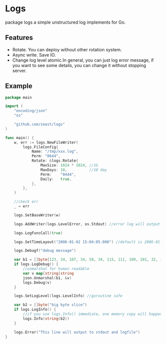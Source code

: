 # Logs
package logs a simple unstructured log implements for Go.

## Features
* Rotate. You can deploy without other rotation system.
* Async write. Save IO.
* Change log level atomic.In general, you can just log error message, if you want to see some details, you can change it without stopping server.

## Example
```go
package main

import (
	"encoding/json"
	"os"

	"github.com/zeast/logs"
)

func main() {
	w, err := logs.NewFileWriter(
		logs.FileConfig{
			Name: "/tmp/xxx.log",
			Perm: "0644",
			Rotate: &logs.Rotate{
				MaxSize: 1024 * 1024, //1G
				MaxDays: 10,          //10 day
				Perm:    "0444",
				Daily:   true,
			},
		},
	)

	//check err
	_ = err

	logs.SetBaseWriter(w)

	logs.AddWriter(logs.LevelError, os.Stdout) //error log will output to stdout and logfile

	logs.LogFuncCall(true)

	logs.SetTimeLayout("2006-01-02 15:04:05.000") //default is 2006-01-02 15:04:05

	logs.Debugf("debug message")

	var b1 = []byte{123, 34, 107, 34, 58, 34, 115, 111, 109, 101, 32, 109, 97, 114, 115, 104, 97, 108, 32, 98, 121, 116, 101, 115, 34, 125}
	if logs.LogDebug() {
		//unmarshal for human readable
		var v map[string]string
		json.Unmarshal(b1, &v)
		logs.Debug(v)
	}

	logs.SetLogLevel(logs.LevelInfo) //goroutine safe

	var b2 = []byte("big byte slice")
	if logs.LogInfo() {
		//if you use logs.Info() immediate, one memory copy will happen
		logs.Info(string(b2))
	}

	logs.Error("This line will output to stdout and logfile")
}
```